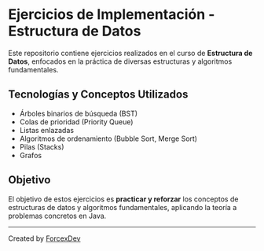# Ejercicios de Implementación - Estructura de Datos

Este repositorio contiene ejercicios realizados en el curso de **Estructura de Datos**, enfocados en la práctica de diversas estructuras y algoritmos fundamentales.

## Tecnologías y Conceptos Utilizados
- Árboles binarios de búsqueda (BST)  
- Colas de prioridad (Priority Queue)  
- Listas enlazadas  
- Algoritmos de ordenamiento (Bubble Sort, Merge Sort)  
- Pilas (Stacks)  
- Grafos

## Objetivo
El objetivo de estos ejercicios es **practicar y reforzar** los conceptos de estructuras de datos y algoritmos fundamentales, aplicando la teoría a problemas concretos en Java.

---

Created by [ForcexDev](github.com/ForcexDev)

